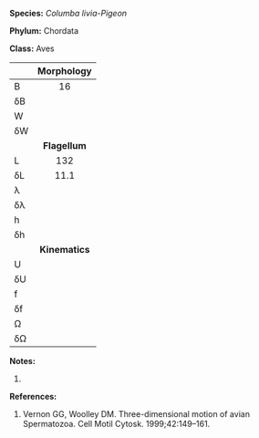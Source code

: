 **Species:** *Columba livia-Pigeon*

**Phylum:** Chordata

**Class:** Aves

|    | **Morphology** |
|:-- | :------------: |
| B  | 16 |
| δB |  |
| W  |  |
| δW |  |
|    | **Flagellum** |
| L  | 132 |
| δL | 11.1 |
| λ  |  |
| δλ |  |
| h  |  |
| δh |  |
|    | **Kinematics** |
| U  |  |
| δU |  |
| f  |  |
| δf |  |
| Ω  |  |
| δΩ |  |

**Notes:**

1.

**References:**

1. Vernon GG, Woolley DM.  Three-dimensional motion of avian Spermatozoa.  Cell Motil Cytosk. 1999;42:149–161.
